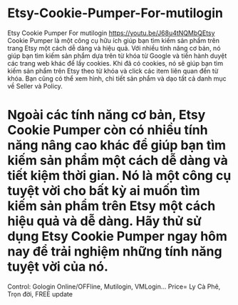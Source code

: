 # Etsy-Cookie-Pumper-For-mutilogin
Etsy Cookie Pumper For mutilogin
https://youtu.be/J68u4tNQMbQEtsy
 Cookie Pumper là một công cụ hữu ích giúp bạn tìm kiếm sản phẩm trên trang Etsy một cách dễ dàng và hiệu quả. Với nhiều tính năng cơ bản, nó giúp bạn tìm kiếm sản phẩm dựa trên từ khóa từ Google và tiến hành duyệt các trang web khác để lấy cookies. Khi đã có cookies, nó sẽ giúp bạn tìm kiếm sản phẩm trên Etsy theo từ khóa và click các item liên quan đến từ khóa. Bạn cũng có thể xem hình, chi tiết sản phẩm và dạo tất cả danh mục về Seller và Policy.

Ngoài các tính năng cơ bản, Etsy Cookie Pumper còn có nhiều tính năng nâng cao khác để giúp bạn tìm kiếm sản phẩm một cách dễ dàng và tiết kiệm thời gian. Nó là một công cụ tuyệt vời cho bất kỳ ai muốn tìm kiếm sản phẩm trên Etsy một cách hiệu quả và dễ dàng. Hãy thử sử dụng Etsy Cookie Pumper ngay hôm nay để trải nghiệm những tính năng tuyệt vời của nó.
========
Control: Gologin Online/OFFline, Mutilogin, VMLogin...
Price= Ly Cà Phê, Trọn đời, FREE update
